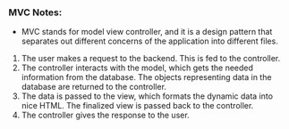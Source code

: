 ### MVC Notes:
- MVC stands for model view controller, and it is a design pattern that separates out different concerns of the application into different files.
1. The user makes a request to the backend. This is fed to the controller.
2. The controller interacts with the model, which gets the needed information from the database. The objects representing data in the database are returned to the controller.
3. The data is passed to the view, which formats the dynamic data into nice HTML. The finalized view is passed back to the controller.
4. The controller gives the response to the user.


